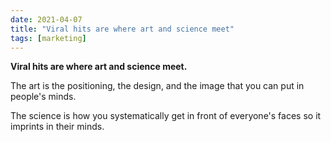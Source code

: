 ```yaml
---
date: 2021-04-07
title: "Viral hits are where art and science meet"
tags: [marketing]
---
```


**Viral hits are where art and science meet.**

The art is the positioning, the design, and the image that you can put in people's minds.

The science is how you systematically get in front of everyone's faces so it imprints in their minds.
